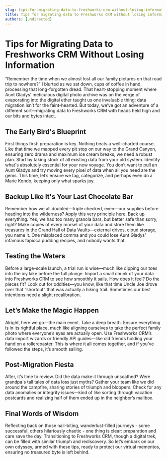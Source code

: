 ```yaml
---
slug: tips-for-migrating-data-to-freshworks-crm-without-losing-information
title: Tips for migrating data to Freshworks CRM without losing information
authors: [undirected]
---
```


# Tips for Migrating Data to Freshworks CRM Without Losing Information

“Remember the time when we almost lost all our family pictures on that road trip to nowhere?” I blurted as we sat down, cups of coffee in hand, processing that long-forgotten dread. That heart-stopping moment where Aunt Gladys’ meticulous digital photo archive was on the verge of evaporating into the digital ether taught us one invaluable thing: data migration isn’t for the faint-hearted. But today, we’ve got an adventure of a different sort—migrating data to Freshworks CRM with heads held high and our bits and bytes intact.

## The Early Bird's Blueprint 

First things first: preparation is key. Nothing beats a well-charted course. Like that time we mapped every pit stop on our way to the Grand Canyon, ensuring zero drama and maximum ice cream breaks, we need a robust plan. Start by taking stock of all existing data from your old system. Identify what's absolutely essential for your new voyage. You don’t want to pull an Aunt Gladys and try moving every pixel of data when all you need are the gems. This time, let’s ensure we tag, categorize, and perhaps even do a Marie Kondo, keeping only what sparks joy. 

## Backup Like It's Your Last Chocolate Bar 

Remember how we all doubled—triple checked, even—our supplies before heading into the wilderness? Apply this very principle here. Back up everything. Yes, we had too many granola bars, but better safe than sorry, right? Make copies of every morsel of your data and store them like treasures in the Grand Hall of Data Vaults—external drives, cloud storage, you name it. One misplaced comma and you could lose Aunt Gladys’ infamous tapioca pudding recipes, and nobody wants that.

## Testing the Waters

Before a large-scale launch, a trial run is wise—much like dipping our toes into the icy lake before the full plunge. Import a small chunk of your data into Freshworks CRM to see how smoothly it sails. How does it feel? Do the pieces fit? Look out for oddities—you know, like that time Uncle Joe drove over that “shortcut” that was actually a hiking trail. Sometimes our best intentions need a slight recalibration.

## Let’s Make the Magic Happen

Alright, here we go—the main event. Take a deep breath. Ensure everything is in its rightful place, much like aligning ourselves to take the perfect family photo where everyone’s eyes are actually open. Use Freshworks CRM’s data import wizards or friendly API guides—like old friends holding your hand on a rollercoaster. This is where it all comes together, and if you’ve followed the steps, it’s smooth sailing.

## Post-Migration Fiesta

After, it’s time to review. Did the data make it through unscathed? Were grandpa's tall tales of data loss just myths? Gather your team like we did around the campfire, sharing stories of triumph and bloopers. Check for any data anomalies or integrity issues—kind of like sorting through vacation postcards and realizing half of them ended up in the neighbor’s mailbox.

## Final Words of Wisdom

Reflecting back on those nail-biting, wanderlust-filled journeys - some successful, others hilariously chaotic - one thing is clear: preparation and care save the day. Transitioning to Freshworks CRM, though a digital trek, can be filled with similar triumph and rediscovery. So let’s embark on our own odyssey, armed with these tips, ready to protect our virtual mementos, ensuring no treasured byte is left behind. 